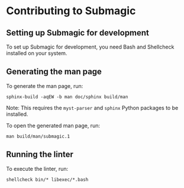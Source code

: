 # Contributing to Submagic

## Setting up Submagic for development

To set up Submagic for development, you need
Bash and Shellcheck installed on your system.

## Generating the man page

To generate the man page, run:

```shell
sphinx-build -aqEW -b man doc/sphinx build/man
```

Note: This requires the `myst-parser` and `sphinx` Python packages
to be installed.

To open the generated man page, run:

```shell
man build/man/submagic.1
```

## Running the linter

To execute the linter, run:

```shell
shellcheck bin/* libexec/*.bash
```
